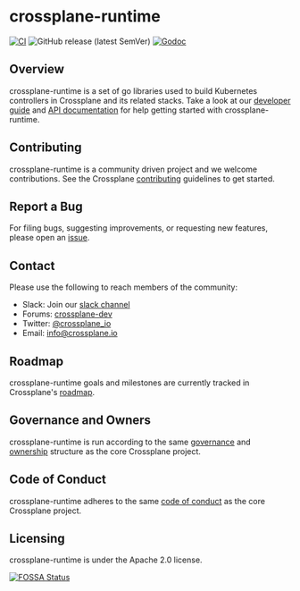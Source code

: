 # crossplane-runtime
[![CI](https://github.com/crossplane/crossplane-runtime/actions/workflows/ci.yml/badge.svg)](https://github.com/crossplane/crossplane-runtime/actions/workflows/ci.yml) ![GitHub release (latest SemVer)](https://img.shields.io/github/v/release/crossplane/crossplane-runtime) [![Godoc](https://img.shields.io/badge/godoc-reference-blue.svg)](https://godoc.org/github.com/crossplane/crossplane-runtime)

## Overview

crossplane-runtime is a set of go libraries used to build Kubernetes controllers
in Crossplane and its related stacks. Take a look at our [developer guide] and
[API documentation] for help getting started with crossplane-runtime.

## Contributing

crossplane-runtime is a community driven project and we welcome contributions.
See the Crossplane [contributing] guidelines to get started.

## Report a Bug

For filing bugs, suggesting improvements, or requesting new features, please
open an [issue].

## Contact

Please use the following to reach members of the community:

- Slack: Join our [slack channel]
- Forums: [crossplane-dev]
- Twitter: [@crossplane_io]
- Email: [info@crossplane.io]

## Roadmap

crossplane-runtime goals and milestones are currently tracked in Crossplane's
[roadmap].

## Governance and Owners

crossplane-runtime is run according to the same [governance] and [ownership]
structure as the core Crossplane project.

## Code of Conduct

crossplane-runtime adheres to the same [code of conduct] as the core Crossplane
project.

## Licensing

crossplane-runtime is under the Apache 2.0 license.

[![FOSSA Status](https://app.fossa.io/api/projects/git%2Bgithub.com%2Fcrossplane%2Fcrossplane-runtime.svg?type=large)](https://app.fossa.io/projects/git%2Bgithub.com%2Fcrossplane%2Fcrossplane-runtime?ref=badge_large)

[developer guide]: https://github.com/crossplane/crossplane/tree/main/contributing
[API documentation]: https://godoc.org/github.com/crossplane/crossplane-runtime
[contributing]: https://github.com/crossplane/crossplane/blob/main/CONTRIBUTING.md
[issue]: https://github.com/crossplane/crossplane-runtime/issues
[slack channel]: https://slack.crossplane.io
[crossplane-dev]: https://groups.google.com/forum/#!forum/crossplane-dev
[@crossplane_io]: https://twitter.com/crossplane_io
[info@crossplane.io]: mailto:info@crossplane.io
[roadmap]: https://github.com/crossplane/crossplane/blob/main/ROADMAP.md
[governance]: https://github.com/crossplane/crossplane/blob/main/GOVERNANCE.md
[ownership]: https://github.com/crossplane/crossplane/blob/main/OWNERS.md
[code of conduct]: https://github.com/crossplane/crossplane/blob/main/CODE_OF_CONDUCT.md
